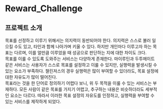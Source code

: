 # Reward_Challenge

## 프로젝트 소개
목표를 선정하고 이루기 위해서는 의지력이 동반되어야 한다. 의지력은 스스로 불러 일으킬 수도 있고, 타인과 함께 나아가며 키울 수 있다. 하지만 개인마다 이루고자 하는 목표는 다르며, 이를 얼만큼 이루었을 때 성공으로 판단하는 지에 대한 차이도 크다.<br>
목표를 이룰 수 있도록 도와주는 서비스는 다양하게 존재한다. 마이루틴과 두투메이트 같은 서비스는 사용자가 스스로 목표를 설정하고 이룰 수 있지만, 실행력을 발생시킬 수 있는 요소가 부족하다. 챌린져스의 경우 실행력은 많이 부여할 수 있더라도, 목표 설정에 대한 자유도가 많이 떨어진다.<br>
  목표라는 것을 한 단어로 정의하기 어렵다 보니, 위 두 목적을 이룰 수 있는 서비스는 부재하다. 모든 사람이 같은 목표를 가지기 어렵고, 추구하는 내용은 비슷하더라도 세부적인 요소는 다르다. 따라서 이러한 목표 설정의 자유도를 인정하고, 실행력을 부여할 수 있는 서비스를 제작하게 되었다.<br>


## 
